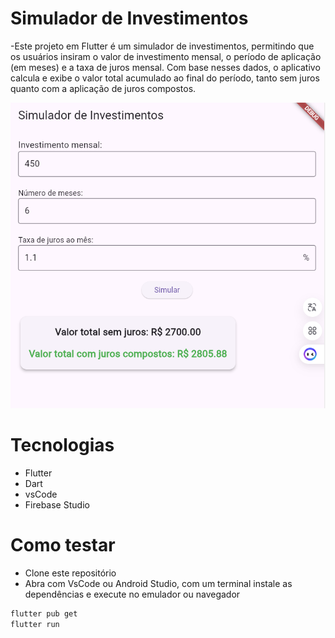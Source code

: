# Simulador de Investimentos
-Este projeto em Flutter é um simulador de investimentos, permitindo que os usuários insiram o valor de investimento mensal, o período de aplicação (em meses) e a taxa de juros mensal. Com base nesses dados, o aplicativo calcula e exibe o valor total acumulado ao final do período, tanto sem juros quanto com a aplicação de juros compostos.

![Print0](./assets/investimento.png)

# Tecnologias
- Flutter
- Dart
- vsCode
- Firebase Studio

# Como testar
- Clone este repositório
- Abra com VsCode ou Android Studio, com um terminal instale as dependências e execute no emulador ou navegador
```bash
flutter pub get
flutter run
```

